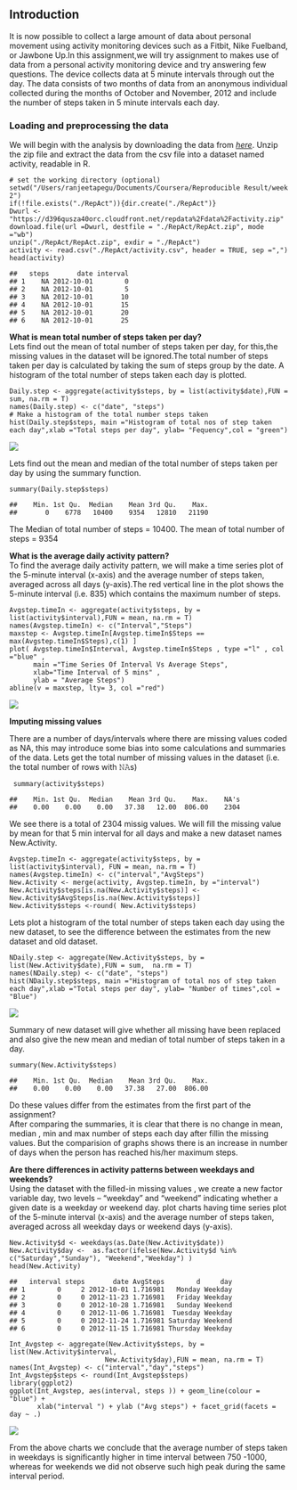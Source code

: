 Introduction
------------

It is now possible to collect a large amount of data about personal
movement using activity monitoring devices such as a Fitbit, Nike
Fuelband, or Jawbone Up.In this assignment,we will try assignment to
makes use of data from a personal activity monitoring device and try
answering few questions. The device collects data at 5 minute intervals
through out the day. The data consists of two months of data from an
anonymous individual collected during the months of October and
November, 2012 and include the number of steps taken in 5 minute
intervals each day.

### Loading and preprocessing the data

We will begin with the analysis by downloading the data from
[*here*](%22https://d396qusza40orc.cloudfront.net/repdata%2Fdata%2Factivity.zip%22).
Unzip the zip file and extract the data from the csv file into a dataset
named activity, readable in R.

    # set the working directory (optional) 
    setwd("/Users/ranjeetapegu/Documents/Coursera/Reproducible Result/week 2")
    if(!file.exists("./RepAct")){dir.create("./RepAct")}
    Dwurl <- "https://d396qusza40orc.cloudfront.net/repdata%2Fdata%2Factivity.zip"
    download.file(url =Dwurl, destfile = "./RepAct/RepAct.zip", mode ="wb")
    unzip("./RepAct/RepAct.zip", exdir = "./RepAct")
    activity <- read.csv("./RepAct/activity.csv", header = TRUE, sep =",")
    head(activity)

    ##   steps       date interval
    ## 1    NA 2012-10-01        0
    ## 2    NA 2012-10-01        5
    ## 3    NA 2012-10-01       10
    ## 4    NA 2012-10-01       15
    ## 5    NA 2012-10-01       20
    ## 6    NA 2012-10-01       25

**What is mean total number of steps taken per day?**  
Lets find out the mean of total number of steps taken per day, for
this,the missing values in the dataset will be ignored.The total number
of steps taken per day is calculated by taking the sum of steps group by
the date. A histogram of the total number of steps taken each day is
plotted.

    Daily.step <- aggregate(activity$steps, by = list(activity$date),FUN = sum, na.rm = T)
    names(Daily.step) <- c("date", "steps")
    # Make a histogram of the total number steps taken
    hist(Daily.step$steps, main ="Histogram of total nos of step taken each day",xlab ="Total steps per day", ylab= "Fequency",col = "green")

![](https://github.com/ranjeetapegu/RepData_PeerAssessment1/blob/master/Hist_DailyTotalSteps.png)

Lets find out the mean and median of the total number of steps taken per
day by using the summary function.

    summary(Daily.step$steps)

    ##    Min. 1st Qu.  Median    Mean 3rd Qu.    Max. 
    ##       0    6778   10400    9354   12810   21190
    
The Median of total number of steps = 10400. The mean of total number of steps = 9354    

**What is the average daily activity pattern?**  
To find the average daily activity pattern, we will make a time series
plot of the 5-minute interval (x-axis) and the average number of steps
taken, averaged across all days (y-axis).The red vertical line in the
plot shows the 5-minute interval (i.e. 835) which contains the maximum
number of steps.

    Avgstep.timeIn <- aggregate(activity$steps, by = list(activity$interval),FUN = mean, na.rm = T)
    names(Avgstep.timeIn) <- c("Interval","Steps")
    maxstep <- Avgstep.timeIn[Avgstep.timeIn$Steps == max(Avgstep.timeIn$Steps),c(1) ]
    plot( Avgstep.timeIn$Interval, Avgstep.timeIn$Steps , type ="l" , col ="blue" , 
          main ="Time Series Of Interval Vs Average Steps",
          xlab="Time Interval of 5 mins" ,
          ylab = "Average Steps")
    abline(v = maxstep, lty= 3, col ="red")

![](https://github.com/ranjeetapegu/RepData_PeerAssessment1/blob/master/Timeseries_avgsteps%20vs%205min%20interval.png)

**Imputing missing values**

There are a number of days/intervals where there are missing values
coded as NA, this may introduce some bias into some calculations and
summaries of the data. Lets get the total number of missing values in
the dataset (i.e. the total number of rows with 𝙽𝙰s)

     summary(activity$steps)

    ##    Min. 1st Qu.  Median    Mean 3rd Qu.    Max.    NA's 
    ##    0.00    0.00    0.00   37.38   12.00  806.00    2304

We see there is a total of 2304 missig values. We will fill the missing
value by mean for that 5 min interval for all days and make a new
dataset names New.Activity.

    Avgstep.timeIn <- aggregate(activity$steps, by = list(activity$interval), FUN = mean, na.rm = T)
    names(Avgstep.timeIn) <- c("interval","AvgSteps")
    New.Activity <- merge(activity, Avgstep.timeIn, by ="interval")
    New.Activity$steps[is.na(New.Activity$steps)] <- New.Activity$AvgSteps[is.na(New.Activity$steps)]
    New.Activity$steps <-round( New.Activity$steps)

Lets plot a histogram of the total number of steps taken each day using
the new dataset, to see the difference between the estimates from the
new dataset and old dataset.

    NDaily.step <- aggregate(New.Activity$steps, by = list(New.Activity$date),FUN = sum,  na.rm = T)
    names(NDaily.step) <- c("date", "steps")
    hist(NDaily.step$steps, main ="Histogram of total nos of step taken each day",xlab ="Total steps per day", ylab= "Number of times",col = "Blue")

![](https://github.com/ranjeetapegu/RepData_PeerAssessment1/blob/master/Hist_DailyTotalStep_fillinData.png)

Summary of new dataset will give whether all missing have been replaced
and also give the new mean and median of total number of steps taken in
a day.

    summary(New.Activity$steps)

    ##    Min. 1st Qu.  Median    Mean 3rd Qu.    Max. 
    ##    0.00    0.00    0.00   37.38   27.00  806.00

Do these values differ from the estimates from the first part of the
assignment?  
After comparing the summaries, it is clear that there is no change in
mean, median , min and max number of steps each day after fillin the
missing values. But the comparision of graphs shows there is an increase
in number of days when the person has reached his/her maximum steps.

**Are there differences in activity patterns between weekdays and
weekends?**  
Using the dataset with the filled-in missing values , we create a new
factor variable day, two levels – “weekday” and “weekend” indicating
whether a given date is a weekday or weekend day. plot charts having
time series plot of the 5-minute interval (x-axis) and the average
number of steps taken, averaged across all weekday days or weekend days
(y-axis).

    New.Activity$d <- weekdays(as.Date(New.Activity$date))
    New.Activity$day <-  as.factor(ifelse(New.Activity$d %in% c("Saturday","Sunday"), "Weekend","Weekday") )
    head(New.Activity)

    ##   interval steps       date AvgSteps        d     day
    ## 1        0     2 2012-10-01 1.716981   Monday Weekday
    ## 2        0     0 2012-11-23 1.716981   Friday Weekday
    ## 3        0     0 2012-10-28 1.716981   Sunday Weekend
    ## 4        0     0 2012-11-06 1.716981  Tuesday Weekday
    ## 5        0     0 2012-11-24 1.716981 Saturday Weekend
    ## 6        0     0 2012-11-15 1.716981 Thursday Weekday

    Int_Avgstep <- aggregate(New.Activity$steps, by = list(New.Activity$interval,
                            New.Activity$day),FUN = mean, na.rm = T)
    names(Int_Avgstep) <- c("interval","day","steps")
    Int_Avgstep$steps <- round(Int_Avgstep$steps)
    library(ggplot2)
    ggplot(Int_Avgstep, aes(interval, steps )) + geom_line(colour = "blue") +
           xlab("interval ") + ylab ("Avg steps") + facet_grid(facets = day ~ .)

![](https://github.com/ranjeetapegu/RepData_PeerAssessment1/blob/master/AvgSteps%20Weekday_Weekdays.png)

From the above charts we conclude that the average number of steps taken
in weekdays is significantly higher in time interval between 750 -1000,
whereas for weekends we did not observe such high peak during the same
interval period.
